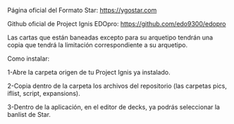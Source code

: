 
Página oficial del Formato Star: https://ygostar.com 

Github oficial de Project Ignis EDOpro: https://github.com/edo9300/edopro


Las cartas que están baneadas excepto para su arquetipo tendrán una copia que tendrá la limitación correspondiente a su arquetipo.

Como instalar:

1-Abre la carpeta origen de tu Project Ignis ya instalado.

2-Copia dentro de la carpeta los archivos del repositorio (las carpetas pics, iflist, script, expansions).

3-Dentro de la aplicación, en el editor de decks, ya podrás seleccionar la banlist de Star.

